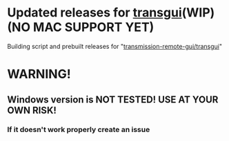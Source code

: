 # Updated releases for [transgui](https://github.com/transmission-remote-gui/transgui)(WIP)(NO MAC SUPPORT YET)
 Building script and prebuilt releases for "[transmission-remote-gui/transgui](https://github.com/transmission-remote-gui/transgui)"
#
# WARNING!
## Windows version is NOT TESTED! USE AT YOUR OWN RISK!
### If it doesn't work properly create an issue
